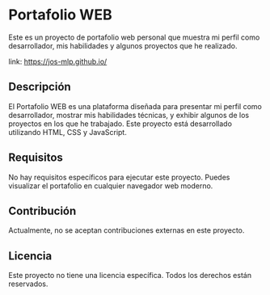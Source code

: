 # Portafolio WEB

Este es un proyecto de portafolio web personal que muestra mi perfil como desarrollador, mis habilidades y algunos proyectos que he realizado.

link: https://jos-mlp.github.io/

## Descripción

El Portafolio WEB es una plataforma diseñada para presentar mi perfil como desarrollador, mostrar mis habilidades técnicas, y exhibir algunos de los proyectos en los que he trabajado. Este proyecto está desarrollado utilizando HTML, CSS y JavaScript.

## Requisitos

No hay requisitos específicos para ejecutar este proyecto. Puedes visualizar el portafolio en cualquier navegador web moderno.

## Contribución

Actualmente, no se aceptan contribuciones externas en este proyecto.

## Licencia

Este proyecto no tiene una licencia específica. Todos los derechos están reservados.
